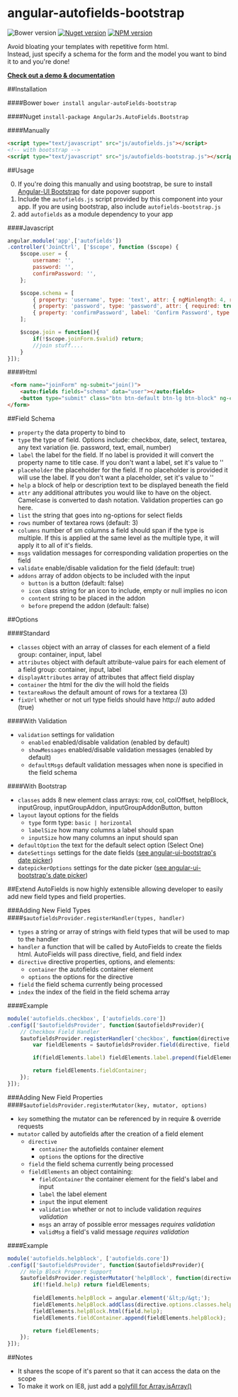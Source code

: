 angular-autofields-bootstrap
=============================
![Bower version][bower-image]
[![Nuget version][nuget-image]][nuget-url]
[![NPM version][npm-image]][npm-url]

Avoid bloating your templates with repetitive form html.  
Instead, just specify a schema for the form and the model you want to bind it to and you're done!

[**Check out a demo & documentation**](http://justmaier.github.io/angular-autoFields-bootstrap/#demo)

##Installation

####Bower
`bower install angular-autoFields-bootstrap`

####Nuget
`install-package AngularJs.AutoFields.Bootstrap`

####Manually
```html
<script type="text/javascript" src="js/autofields.js"></script>
<!-- with bootstrap -->
<script type="text/javascript" src="js/autofields-bootstrap.js"></script>
```

##Usage

0. If you're doing this manually and using bootstrap, be sure to install [Angular-UI Bootstrap](https://github.com/angular-ui/bootstrap) for date popover support
1. Include the `autofields.js` script provided by this component into your app. If you are using bootstrap, also include `autofields-bootstrap.js`
2. add `autofields` as a module dependency to your app

####Javascript
```javascript
angular.module('app',['autofields'])
.controller('JoinCtrl', ['$scope', function ($scope) {
	$scope.user = {
		username: '',
		password: '',
		confirmPassword: '',
	};

	$scope.schema = [
		{ property: 'username', type: 'text', attr: { ngMinlength: 4, required: true }, msgs: {minlength: 'Needs to have at least 4 characters'} },
		{ property: 'password', type: 'password', attr: { required: true } },
		{ property: 'confirmPassword', label: 'Confirm Password', type: 'password', attr: { confirmPassword: 'user.password', required: true } }
	];

	$scope.join = function(){
		if(!$scope.joinForm.$valid) return;
		//join stuff....
	}
}]);
```

####Html
```html
 <form name="joinForm" ng-submit="join()">
    <auto:fields fields="schema" data="user"></auto:fields>
    <button type="submit" class="btn btn-default btn-lg btn-block" ng-class="{'btn-primary':joinForm.$valid}">Join</button>
</form>
```

##Field Schema

* `property` the data property to bind to
* `type` the type of field. Options include: checkbox, date, select, textarea, any text variation (ie. password, text, email, number)
* `label` the label for the field. If no label is provided it will convert the property name to title case. If you don't want a label, set it's value to ''
* `placeholder` the placeholder for the field. If no placeholder is provided it will use the label. If you don't want a placeholder, set it's value to ''
* `help` a block of help or description text to be displayed beneath the field
* `attr` any additional attributes you would like to have on the object. Camelcase is converted to dash notation. Validation properties can go here.
* `list` the string that goes into ng-options for select fields
* `rows` number of textarea rows (default: 3)
* `columns` number of sm columns a field should span if the type is multiple. If this is applied at the same level as the multiple type, it will apply it to all of it's fields.
* `msgs` validation messages for corresponding validation properties on the field
* `validate` enable/disable validation for the field (default: true)
* `addons` array of addon objects to be included with the input
	* `button` is a button (default: false)
	* `icon` class string for an icon to include, empty or null implies no icon
	* `content` string to be placed in the addon
	* `before` prepend the addon (default: false)

##Options

####Standard
* `classes` object with an array of classes for each element of a field group: container, input, label
* `attributes` object with default attribute-value pairs for each element of a field group: container, input, label
* `displayAttributes` array of attributes that affect field display
* `container` the html for the div the will hold the fields
* `textareaRows` the default amount of rows for a textarea (3)
* `fixUrl` whether or not url type fields should have http:// auto added (true)

####With Validation
* `validation` settings for validation
	* `enabled` enabled/disable validation (enabled by default)
	* `showMessages` enabled/disable validation messages (enabled by default)
	* `defaultMsgs` default validation messages when none is specified in the field schema

####With Bootstrap
* `classes` adds 8 new element class arrays: row, col, colOffset, helpBlock, inputGroup, inputGroupAddon, inputGroupAddonButton, button
* `layout` layout options for the fields
	* `type` form type: `basic | horizontal`
	* `labelSize` how many columns a label should span
	* `inputSize` how many columns an input should span
* `defaultOption` the text for the default select option (Select One)
* `dateSettings` settings for the date fields ([see angular-ui-bootstrap's date picker](http://angular-ui.github.io/bootstrap/#/datepicker))
* `datepickerOptions` settings for the date picker ([see angular-ui-bootstrap's date picker](http://angular-ui.github.io/bootstrap/#/datepicker))

##Extend
AutoFields is now highly extensible allowing developer to easily add new field types and field properties.

###Adding New Field Types
####`$autofieldsProvider.registerHandler(types, handler)`
* `types` a string or array of strings with field types that will be used to map to the handler
* `handler` a function that will be called by AutoFields to create the fields html. AutoFields will pass directive, field, and field index
* `directive` directive properties, options, and elements:
	* `container` the autofields container element
	* `options` the options for the directive
* `field` the field schema currently being processed
* `index` the index of the field in the field schema array

####Example
```javascript
module('autofields.checkbox', ['autofields.core'])
.config(['$autofieldsProvider', function($autofieldsProvider){
	// Checkbox Field Handler
	$autofieldsProvider.registerHandler('checkbox', function(directive, field, index){
		var fieldElements = $autofieldsProvider.field(directive, field, '&lt;input/&gt;');

		if(fieldElements.label) fieldElements.label.prepend(fieldElements.input);

		return fieldElements.fieldContainer;
	});
}]);
```

###Adding New Field Properties
####`$autofieldsProvider.registerMutator(key, mutator, options)`
* `key` something the mutator can be referenced by in require & override requests
* `mutator` called by autofields after the creation of a field element
	* `directive`
		* `container` the autofields container element
		* `options` the options for the directive
	* `field` the field schema currently being processed
	* `fieldElements` an object containing:
		* `fieldContainer` the container element for the field's label and input
		* `label` the label element
		* `input` the input element
		* `validation` whether or not to include validation *requires validation*
		* `msgs` an array of possible error messages *requires validation*
		* `validMsg` a field's valid message *requires validation*

####Example
```javascript
module('autofields.helpblock', ['autofields.core'])
.config(['$autofieldsProvider', function($autofieldsProvider){
	// Help Block Propert Support
	$autofieldsProvider.registerMutator('helpBlock', function(directive, field, fieldElements){
		if(!field.help) return fieldElements;
		
		fieldElements.helpBlock = angular.element('&lt;p/&gt;');
		fieldElements.helpBlock.addClass(directive.options.classes.helpBlock.join(' '))
		fieldElements.helpBlock.html(field.help);
		fieldElements.fieldContainer.append(fieldElements.helpBlock);

		return fieldElements;
	});
}]);
```

##Notes
* It shares the scope of it's parent so that it can access the data on the scope
* To make it work on IE8, just add a [polyfill for Array.isArray()](https://developer.mozilla.org/fr/docs/JavaScript/Reference/Global_Objects/Array/isArray)

[npm-image]: https://img.shields.io/npm/v/angular-autoFields-bootstrap.svg?style=flat-square
[npm-url]: https://www.npmjs.com/package/angular-autoFields-bootstrap
[bower-image]: https://img.shields.io/bower/v/angular-autoFields-bootstrap.svg?style=flat-square
[nuget-image]: https://img.shields.io/nuget/v/angular-autoFields-bootstrap.svg?style=flat-square
[nuget-url]: https://www.nuget.org/packages/AngularJs.AutoFields.Bootstrap/